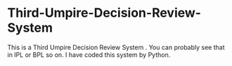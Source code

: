 # Third-Umpire-Decision-Review-System
This is a Third Umpire Decision Review System . You can probably see that in IPL or BPL so on. I have coded this system by Python.
